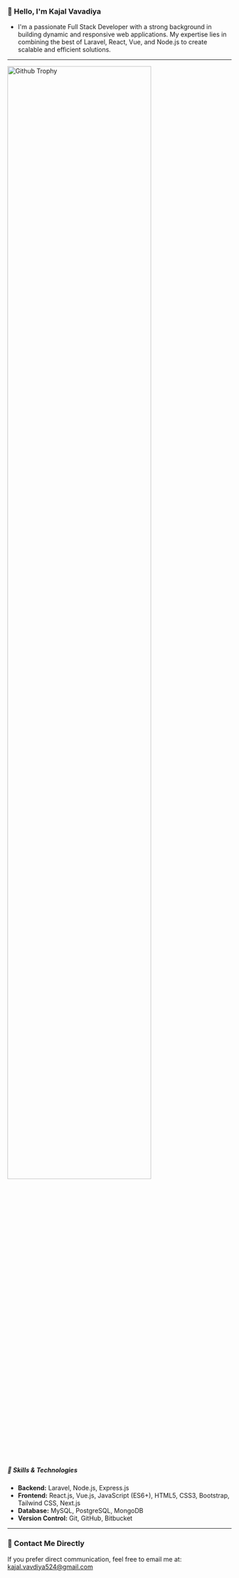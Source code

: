 ### 👋 Hello, I'm Kajal Vavadiya

- I'm a passionate Full Stack Developer with a strong background in building dynamic and responsive web applications. My expertise lies in combining the best of Laravel, React, Vue, and Node.js to create scalable and efficient solutions.
---

<img src="https://github-profile-trophy.vercel.app/?username=kajalvavdiya524&theme=tokyonight&no-frame=true&row=1&column=5" style="width: 80%;" alt="Github Trophy" />

##### 💼 Skills & Technologies

- **Backend:** Laravel, Node.js, Express.js
- **Frontend:** React.js, Vue.js, JavaScript (ES6+), HTML5, CSS3, Bootstrap, Tailwind CSS, Next.js
- **Database:** MySQL, PostgreSQL, MongoDB
- **Version Control:** Git, GitHub, Bitbucket

---

### 📧 Contact Me Directly

If you prefer direct communication, feel free to email me at: [kajal.vavdiya524@gmail.com](mailto:kajal.vavdiya524@gmail.com)



